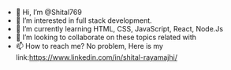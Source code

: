 - 👋 Hi, I’m @Shital769
- 👀 I’m interested in full stack development.
- 🌱 I’m currently learning HTML, CSS, JavaScript, React, Node.Js
- 💞️ I’m looking to collaborate on these topics related with 
- 📫 How to reach me? No problem, Here is my link:https://www.linkedin.com/in/shital-rayamajhi/
<!---
Shital769/Shital769 is a ✨ special ✨ repository because its `README.md` (this file) appears on your GitHub profile.
You can click the Preview link to take a look at your changes.
--->
